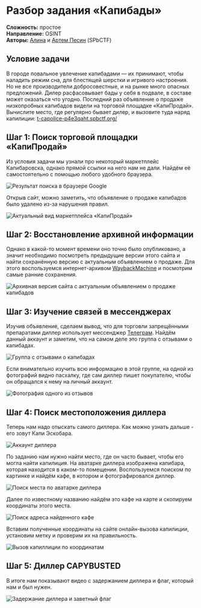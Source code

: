 # Разбор задания «Капибады»

**Сложность:** простое \
**Направление:** OSINT \
**Авторы:** [Алина](https://t.me/dalmatrix) и [Артем Песин](https://t.me/Dec0d3) (SPbCTF)

## Условие задачи

В городе повальное увлечение капибадами — их принимают, чтобы наладить режим сна, для блестящей шерстки и игривого настроения. Но не все производители добросовестные, и на рынке много опасных предложений. Дилер расфасовывает бады у себя в подвале, в составе может оказаться что угодно. Последний раз объявление о продаже низкопробных капибадов видели на торговой площадке «КапиПродай». Вычислите место, где регулярно бывает дилер, и вызовите туда наряд капилиции: [t-capolice-p4e3qaht.spbctf.org/](https://t-capolice-p4e3qaht.spbctf.org/)

## Шаг 1: Поиск торговой площадки «КапиПродай»

Из условия задачи мы узнали про некоторый маркетплейс Капибаровска, однако прямой ссылки на него нам не дали. Найдём её самостоятельно с помощью любого удобного браузера. 

![Результат поиска в браузере Google](./screens/1.png)

Открыв сайт, можно заметить, что объявление о продаже капибадов было удалено из-за нарушения правил. 

![Актуальный вид маркетплейса «КапиПродай»](./screens/2.png)

## Шаг 2: Восстановление архивной информации

Однако в какой-то момент времени оно точно было опубликовано, а значит необходимо посмотреть предыдущие версии этого сайта и найти сохранённую версию с актуальным объявлением о продаже. Для этого воспользуемся интернет-архивом [WaybackMachine](https://web.archive.org/) и посмотрим самые ранние сохранения.

![Архивная версия сайта с актуальным объявлением о продаже капибадов](./screens/3.png)

## Шаг 3: Изучение связей в мессенджерах

Изучив объявление, сделаем вывод, что для торговли запрещёнными препаратами диллер использует мессенджер [Телеграм](https://web.telegram.org/a/). Найдём данный аккаунт и заметим, что на самом деле это группа с отзывами о капибадах.

![Группа с отзывами о капибадах](./screens/4.png)

Если внимательно изучить всю информацию в этой группе, на одной из фотографий видно пасхалку, где сам диллер пишет покупателю, чтобы он обращался к нему на личный аккаунт.

![Фотография одного из отзывов](./screens/5.png)

## Шаг 4: Поиск местоположения диллера

Теперь нам надо отыскать самого диллера. Как можно узнать дальше - его зовут Капи Эскобара. 

![Аккаунт диллера](./screens/6.png)

По заданию нам нужно найти место, где он часто бывает, чтобы его могла найти капилиция. На аватарке диллера изображена капибара, которая находится в каком-то помещении. Воспользуемся поиском по картинке и найдём кафе, в котором и фотографировался диллер.

![Поиск места по аватарке диллера](./screens/7.png)

Далее по известному названию найдём это кафе на карте и скопируем координаты этого места.

![Поиск адреса найденного кафе](./screens/8.png)

Вставим полученные координаты на сайте онлайн-вызова капилиции, установим метку и проверим их на правильность.

![Вызов капиллиции по координатам](./screens/9.png)

## Шаг 5: Диллер CAPYBUSTED

В итоге нам показывают видео с задержанием диллера и флаг, который нам и был нужен.

![Задержание диллера и заветный флаг](./screens/10.png)
